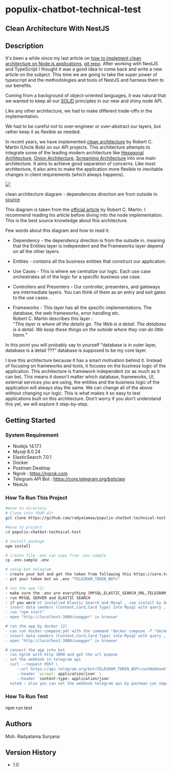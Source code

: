 # populix-chatbot-technical-test
## Clean Architecture With NestJS
## Description
It's been a while since my last article on [how to implement clean architecture on Node.js applications](https://betterprogramming.pub/node-clean-architecture-deep-dive-ab68e523554b), [git repo](https://github.com/royib/clean-architecture-node).
After working with NestJS and TypeScript I thought it was a good idea to come back and write a new article on the subject. This time we are going to take the super power of typescript and the methodologies and tools of NestJS and harness them to our benefits.

Coming from a background of object-oriented languages, it was natural that we
wanted to keep all our [SOLID](https://en.wikipedia.org/wiki/SOLID) principles
in our new and shiny node API.

Like any other architecture, we had to make different trade-offs in the
implementation.

We had to be careful not to over-engineer or over-abstract our layers, but
rather keep it as flexible as needed.

In recent years, we have implemented [clean
architecture](http://blog.cleancoder.com/uncle-bob/2012/08/13/the-clean-architecture.html)
by Robert C. Martin (Uncle Bob) on our API projects. This architecture attempts
to integrate some of the leading modern architecture like [Hexagonal
Architecture](http://alistair.cockburn.us/Hexagonal+architecture), [Onion
Architecture](http://jeffreypalermo.com/blog/the-onion-architecture-part-1/),
[Screaming
Architecture](http://blog.cleancoders.com/2011-09-30-Screaming-Architecture)
into one main architecture. It aims to achieve good separation of concerns. Like
most architecture, it also aims to make the application more flexible to
inevitable changes in client requirements (which always happens).

![](https://fullstackroyhome.files.wordpress.com/2019/03/cleanarchitecture.jpg)

clean architecture diagram - dependencies direction are from outside in.
[source](http://blog.cleancoder.com/uncle-bob/2012/08/13/the-clean-architecture.html)

This diagram is taken from the [official
article](https://blog.cleancoder.com/uncle-bob/2012/08/13/the-clean-architecture.html)
by Robert C. Martin. I recommend reading his article before diving into the node
implementation. This is the best source knowledge about this architecture.

Few words about this diagram and how to read it:

-   Dependency - the dependency direction is from the outside in. meaning that
    the Entities layer is independent and the Frameworks layer depend on all the
    other layers.

-   Entities - contains all the business entities that construct our
    application.

-   Use Cases - This is where we centralize our logic. Each use case
    orchestrates all of the logic for a specific business use case.

-   Controllers and Presenters - Our controller, presenters, and gateways are
    intermediate layers. You can think of them as an entry and exit gates to the
    use cases .

-   Frameworks - This layer has all the specific implementations. The database,
    the web frameworks, error handling etc.  
    Robert C. Martin describes this layer :  
    *“This layer is where all the details go. The Web is a detail. The database
    is a detail. We keep these things on the outside where they can do little
    harm.”*

In this point you will probably say to yourself “database is in outer layer,
database is a detail ???” database is supposed to be my core layer.

I love this architecture because it has a smart motivation behind it. Instead of
focusing on frameworks and tools, it focuses on the business logic of the
application. This architecture is framework independent (or as much as it can
be). This means it doesn’t matter which database, frameworks, UI, external
services you are using, the entities and the business logic of the application
will always stay the same. We can change all of the above without changing our
logic. This is what makes it so easy to test applications built on this
architecture. Don’t worry if you don’t understand this yet, we will explore it
step-by-step.
## Getting Started
### System Requirement
- Nodejs 14.17.1
- Mysql 8.0.24
- ElasticSearch 7.0.1
- Docker
- Postman Desktop
- Ngrok : https://ngrok.com
- Telegram API Bot : https://core.telegram.org/bots/api
- NestJs
### How To Run This Project

```bash
#move to directory
# Clone into YOUR dir
git clone https://github.com/radyatamaa/populix-chatbot-technical-test.git

#move to project
cd populix-chatbot-technical-test

# install package
npm install

# create file .env can copy from .env.sample
cp .env.sample .env

# setup bot telegram
- create your bot and get the token from following this https://core.telegram.org/bots/features#botfather
- put your token bot on .env "TELEGRAM_TOKEN_BOT="

# run the app (1)
- make sure the .env are everything (MYSQL,ELASTIC_SEARCH_URL,TELEGRAM_TOKEN_BOT) correct , NOTED : for THE_MOVIE_DB_API_TOKEN and THE_MOVIE_DB_API_BASE_URL_IMAGE can using default from .env.sample
- run MYSQL SERVER and ELASTIC SEARCH 
- if you were'nt installed Elastic Search and Mysql , can install by docker-compose-local with command 'docker compose -f "docker-compose-local.yml" up -d --build'
- insert data seeders (Content,Card,Card Type) into Mysql with query , the query on dir file "db/data_content.sql"
- run "npm start"
- open "http://localhost:3000/swagger" in browser

# run the app by docker (2)
- can run docker-compose.yml with the command "docker compose -f "docker-compose.yml" up -d --build"
- insert data seeders (Content,Card,Card Type) into Mysql with query , the query on dir file "db/data_content.sql"
- open "http://localhost:3000/swagger" in browser

# connect the app into bot
- run ngrok with http 3000 and get the url expose
- set the webhook in telegram api 
  curl --request POST \
     --url https://api.telegram.org/bot<TELEGRAM_TOKEN_BOT>/setWebhook?url=<URL-FROM-NGROK-EXPOSED>/api/webhook \
     --header 'accept: application/json' \
     --header 'content-type: application/json'
  noted : also you can set the webhook telegram api by postman can import the file collection "Telegram-Bot-api.postman_collection.json"
```  

### How To Run Test
npm run test

## Authors
Moh. Radyatama Suryana
## Version History
* 1.0
